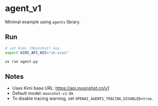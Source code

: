 # agent_v1

Minimal example using `agents` library.

## Run

```bash
# set Kimi (Moonshot) key
export KIMI_API_KEY="sk-xxxx"

uv run agent.py
```

## Notes
- Uses Kimi base URL: https://api.moonshot.cn/v1
- Default model: `moonshot-v1-8k`
- To disable tracing warning, set `OPENAI_AGENTS_TRACING_DISABLED=true`.
